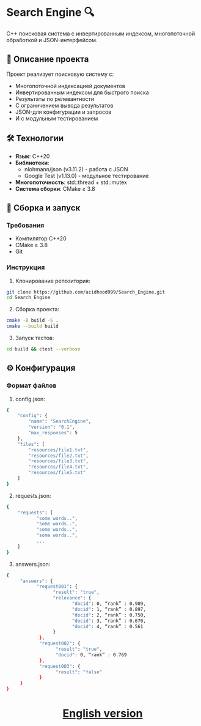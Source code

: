 # Search Engine 🔍

C++ поисковая система с инвертированным индексом, многопоточной обработкой и JSON-интерфейсом.

## 📝 Описание проекта

Проект реализует поисковую систему с:
- Многопоточной индексацией документов
- Инвертированным индексом для быстрого поиска
- Результаты по релевантности
- С ограничением вывода результатов
- JSON-для конфигурации и запросов
- И с модульным тестированием

## 🛠 Технологии

- **Язык**: C++20
- **Библиотеки**:
  - nlohmann/json (v3.11.2) - работа с JSON
  - Google Test (v1.13.0) - модульное тестирование
- **Многопоточность**: std::thread + std::mutex
- **Система сборки**: CMake ≥ 3.8

## 🚀 Сборка и запуск

### Требования
- Компилятор C++20
- CMake ≥ 3.8
- Git

### Инструкция

1. Клонирование репозитория:
```bash
git clone https://github.com/acidhood999/Search_Engine.git
cd Search_Engine
```
2. Сборка проекта:
```bash
cmake -B build -S .
cmake --build build
```
3. Запуск тестов:
```bash
cd build && ctest --verbose
```

## ⚙️ Конфигурация

### Формат файлов
1. config.json:
```bash
{
    "config": {
        "name": "SearchEngine",
        "version": "0.1",
        "max_responses": 5
    },
    "files": [
        "resources/file1.txt",
        "resources/file2.txt",
        "resources/file3.txt",
        "resources/file4.txt",
        "resources/file5.txt"
    ]
}
```
2. requests.json:
```bash
{
    "requests": [
           "some words..",
           "some words..",
           "some words..",
           "some words..",
           ...
    ]
}
```
3.  answers.json:
```bash
{
     "answers": {
           "request001": {
                 "result": "true",
                 "relevance": {
                        "docid": 0, “rank” : 0.989,
                        "docid": 1, “rank” : 0.897,
                        "docid": 2, “rank” : 0.750,
                        "docid": 3, “rank” : 0.670,
                        "docid": 4, “rank” : 0.561
                 }
            },
            "request002": {
                  "result": "true",
                  "docid": 0, “rank” : 0.769
            },
            "request003": {
                  "result": "false"
            }
     }
}
```
#
<div align="center">
  
# [English version](README.md)  

</div>
